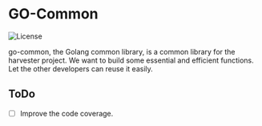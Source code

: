 # GO-Common
![License](https://img.shields.io/badge/License-Apache%202.0-blue.svg)

go-common, the Golang common library, is a common library for the harvester project. We want to build some essential and efficient functions. Let the other developers can reuse it easily.

## ToDo
- [ ] Improve the code coverage.

